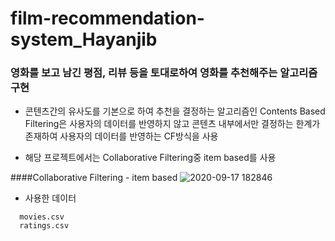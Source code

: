 # film-recommendation-system_Hayanjib
### 영화를 보고 남긴 평점, 리뷰 등을 토대로하여 영화를 추천해주는 알고리즘 구현

* 콘텐츠간의 유사도를 기본으로 하여 추천을 결정하는 알고리즘인 Contents Based Filtering은 사용자의 데이터를 반영하지 않고 콘텐츠 내부에서만 결정하는 한계가 존재하여 사용자의 데이터를 반영하는 CF방식을 사용

* 해당 프로젝트에서는 Collaborative Filtering중 item based를 사용

####Collaborative Filtering - item based
![2020-09-17 182846](https://user-images.githubusercontent.com/31584255/93453000-10847600-f914-11ea-929d-235384eb0fd6.png)

* 사용한 데이터 
```
  movies.csv
  ratings.csv
```
